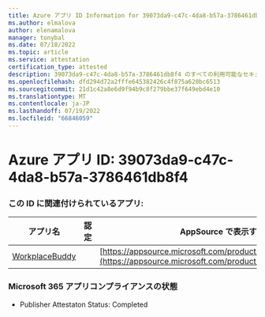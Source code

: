 ```yaml
---
title: Azure アプリ ID Information for 39073da9-c47c-4da8-b57a-3786461db8f4
ms.author: elmalova
author: elenamalova
manager: tonybal
ms.date: 07/18/2022
ms.topic: article
ms.service: attestation
certification_type: attested
description: 39073da9-c47c-4da8-b57a-3786461db8f4 のすべての利用可能なセキュリティとコンプライアンス情報。
ms.openlocfilehash: dfd294d72a2fffe645382426c4f875a620bc6513
ms.sourcegitcommit: 21d1c42a8e6d9f94b9c8f279bbe37f649ebd4e10
ms.translationtype: MT
ms.contentlocale: ja-JP
ms.lasthandoff: 07/19/2022
ms.locfileid: "66846059"
---
```

# <a name="azure-app-id-39073da9-c47c-4da8-b57a-3786461db8f4"></a>Azure アプリ ID: 39073da9-c47c-4da8-b57a-3786461db8f4


### <a name="apps-associated-with-this-id"></a>この ID に関連付けられているアプリ:
| **アプリ名** | **認定** | **AppSource で表示する** |
|--------------|---------------|-----------------------|
| [WorkplaceBuddy](../forward/WA200001238.md) |  | [https://appsource.microsoft.com/product/office/WA200001238](https://appsource.microsoft.com/product/office/WA200001238) |

### <a name="microsoft-365-app-compliance-status"></a>Microsoft 365 アプリコンプライアンスの状態
- Publisher Attestaton Status: Completed

